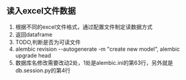 ## 读入excel文件数据
1. 根据不同的excel文件格式，通过配置文件制定读数据方式
2. 返回dataframe
3. TODO,判断是否为可读文件
4. alembic revision --autogenerate -m "create new model", alembic upgrade head
5. 数据库名修改需要改动2处，1处是alembic.ini的第63行，另外就是db.session.py的第4行